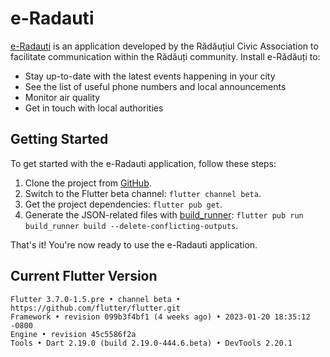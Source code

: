 # e-Radauti

[e-Radauti](https://github.com/SK1n/e-Radauti) is an application developed by the Rădăuțiul Civic Association to facilitate communication within the Rădăuți community. Install e-Rădăuți to:

- Stay up-to-date with the latest events happening in your city
- See the list of useful phone numbers and local announcements
- Monitor air quality
- Get in touch with local authorities

## Getting Started

To get started with the e-Radauti application, follow these steps:

1. Clone the project from [GitHub](https://github.com/SK1n/e-Radauti).
2. Switch to the Flutter beta channel: `flutter channel beta`.
3. Get the project dependencies: `flutter pub get`.
4. Generate the JSON-related files with [build_runner](https://pub.dev/packages/build_runner): `flutter pub run build_runner build --delete-conflicting-outputs`.

That's it! You're now ready to use the e-Radauti application.

## Current Flutter Version

    Flutter 3.7.0-1.5.pre • channel beta • https://github.com/flutter/flutter.git
    Framework • revision 099b3f4bf1 (4 weeks ago) • 2023-01-20 18:35:12 -0800
    Engine • revision 45c5586f2a
    Tools • Dart 2.19.0 (build 2.19.0-444.6.beta) • DevTools 2.20.1



